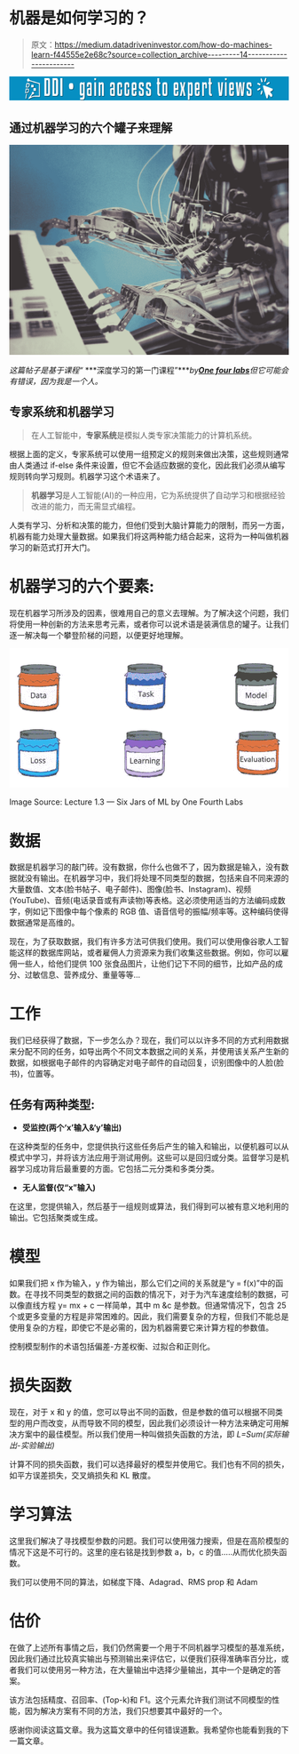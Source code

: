 # 机器是如何学习的？

> 原文：<https://medium.datadriveninvestor.com/how-do-machines-learn-f44555e2e68c?source=collection_archive---------14----------------------->

[![](img/8c8123eeb85534cf6dc6270bcc87782b.png)](http://www.track.datadriveninvestor.com/1B9E)

## 通过机器学习的六个罐子来理解

![](img/0883363c6c57b0afb2676446d4915197.png)

*这篇帖子是基于课程“* ***深度学习的第一门课程”****by*[***One four labs***](https://padhai.onefourthlabs.in/)*但它可能会有错误，因为我是一个人。*

## 专家系统和机器学习

> 在人工智能中，**专家系统**是模拟人类专家决策能力的计算机系统。

根据上面的定义，专家系统可以使用一组预定义的规则来做出决策，这些规则通常由人类通过 if-else 条件来设置，但它不会适应数据的变化，因此我们必须从编写规则转向学习规则。机器学习这个术语来了。

> **机器学习**是人工智能(AI)的一种应用，它为系统提供了自动学习和根据经验改进的能力，而无需显式编程。

人类有学习、分析和决策的能力，但他们受到大脑计算能力的限制，而另一方面，机器有能力处理大量数据。如果我们将这两种能力结合起来，这将为一种叫做机器学习的新范式打开大门。

# 机器学习的六个要素:

现在机器学习所涉及的因素，很难用自己的意义去理解。为了解决这个问题，我们将使用一种创新的方法来思考元素，或者你可以说术语是装满信息的罐子。让我们逐一解决每一个攀登阶梯的问题，以便更好地理解。

![](img/b501f9de602bd72ceba725e56b066cb5.png)

Image Source: Lecture 1.3 — Six Jars of ML by One Fourth Labs

# 数据

数据是机器学习的敲门砖。没有数据，你什么也做不了，因为数据是输入，没有数据就没有输出。在机器学习中，我们将处理不同类型的数据，包括来自不同来源的大量数值、文本(脸书帖子、电子邮件)、图像(脸书、Instagram)、视频(YouTube)、音频(电话录音或有声读物)等表格。这必须使用适当的方法编码成数字，例如记下图像中每个像素的 RGB 值、语音信号的振幅/频率等。这种编码使得数据通常是高维的。

现在，为了获取数据，我们有许多方法可供我们使用。我们可以使用像谷歌人工智能这样的数据库网站，或者雇佣人力资源来为我们收集这些数据。例如，你可以雇佣一些人，给他们提供 100 张食品图片，让他们记下不同的细节，比如产品的成分、过敏信息、营养成分、重量等等…

# 工作

我们已经获得了数据，下一步怎么办？现在，我们可以以许多不同的方式利用数据来分配不同的任务，如导出两个不同文本数据之间的关系，并使用该关系产生新的数据，如根据电子邮件的内容确定对电子邮件的自动回复，识别图像中的人脸(脸书)，位置等。

## 任务有两种类型:

*   **受监控(两个‘x’输入&‘y’输出)**

在这种类型的任务中，您提供执行这些任务后产生的输入和输出，以便机器可以从模式中学习，并将该方法应用于测试用例。这些可以是回归或分类。监督学习是机器学习成功背后最重要的方面。它包括二元分类和多类分类。

*   **无人监督(仅“x”输入)**

在这里，您提供输入，然后基于一组规则或算法，我们得到可以被有意义地利用的输出。它包括聚类或生成。

# 模型

如果我们把 x 作为输入，y 作为输出，那么它们之间的关系就是“y = f(x)”中的函数。在寻找不同类型的数据之间的函数的情况下，对于为汽车速度绘制的数据，可以像直线方程 y= mx + c 一样简单，其中 m &c 是参数。但通常情况下，包含 25 个或更多变量的方程是非常困难的。因此，我们需要复杂的方程，但我们不能总是使用复杂的方程，即使它不是必需的，因为机器需要它来计算方程的参数值。

控制模型制作的术语包括偏差-方差权衡、过拟合和正则化。

# 损失函数

现在，对于 x 和 y 的值，您可以导出不同的函数，但是参数的值可以根据不同类型的用户而改变，从而导致不同的模型，因此我们必须设计一种方法来确定可用解决方案中的最佳模型。所以我们使用一种叫做损失函数的方法，即 *L=Sum(实际输出-实验输出)*

计算不同的损失函数，我们可以选择最好的模型并使用它。我们也有不同的损失，如平方误差损失，交叉熵损失和 KL 散度。

# 学习算法

这里我们解决了寻找模型参数的问题。我们可以使用强力搜索，但是在高阶模型的情况下这是不可行的。这里的座右铭是找到参数 a，b，c 的值…..从而优化损失函数。

我们可以使用不同的算法，如梯度下降、Adagrad、RMS prop 和 Adam

# 估价

在做了上述所有事情之后，我们仍然需要一个用于不同机器学习模型的基准系统，因此我们通过比较真实输出与预测输出来评估它，以便我们获得准确率百分比，或者我们可以使用另一种方法，在大量输出中选择少量输出，其中一个是确定的答案。

该方法包括精度、召回率、(Top-k)和 F1。这个元素允许我们测试不同模型的性能，因为解决方案有不同的方法，我们只想要其中最好的一个。

感谢你阅读这篇文章。我为这篇文章中的任何错误道歉。我希望你也能看到我的下一篇文章。